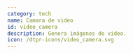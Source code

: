 ```yaml
---
category: tech
name: Camara de video
id: video_camera
description: Genera imágenes de video.
icon: /dtpr-icons/video_camera.svg
---
```

